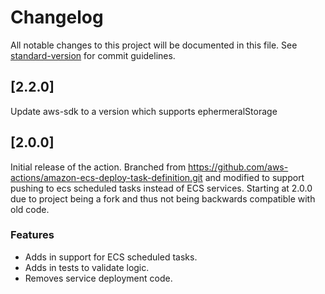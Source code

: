 # Changelog

All notable changes to this project will be documented in this file. See [standard-version](https://github.com/conventional-changelog/standard-version) for commit guidelines.

## [2.2.0]

Update aws-sdk to a version which supports ephermeralStorage

## [2.0.0]

Initial release of the action. Branched from https://github.com/aws-actions/amazon-ecs-deploy-task-definition.git and modified to support pushing to ecs scheduled tasks instead of ECS services. Starting at 2.0.0 due to project being a fork and thus not being backwards compatible with old code.

### Features

- Adds in support for ECS scheduled tasks.
- Adds in tests to validate logic.
- Removes service deployment code.
